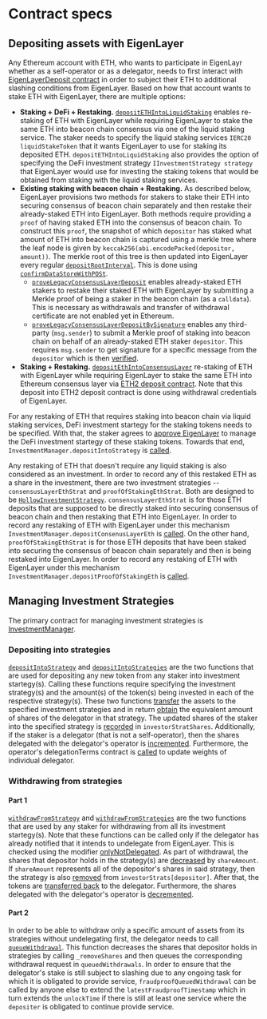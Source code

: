 # Contract specs

## Depositing assets with EigenLayer
Any Ethereum account with ETH, who wants to participate in EigenLayr whether as a self-operator or as a delegator, needs to first interact with [EigenLayerDeposit contract](./EigenLayrDeposit.sol) in order to subject their ETH to additional slashing conditions from EigenLayer. Based on how that account wants to stake ETH with EigenLayer, there are multiple options:
  - **Staking + DeFi + Restaking.** [`depositETHIntoLiquidStaking`](https://github.com/Layr-Labs/eignlayr-contracts/blob/849f755d926961c29584a2cb81a3f88335f51328/src/contracts/core/EigenLayrDeposit.sol#L62) enables re-staking of ETH with EigenLayer while requiring EigenLayer to stake the same ETH into beacon chain consensus via one of the liquid staking service. The staker needs to specify the liquid staking services `IERC20 liquidStakeToken` that it wants EigenLayer to use for staking its deposited ETH. `depositETHIntoLiquidStaking` also provides the option of specifying the DeFi investment strategy `IInvestmentStrategy strategy` that EigenLayer would use for investing the staking tokens that would be obtained from staking with the liquid staking services. 
  - **Existing staking with beacon chain + Restaking.**  As described below, EigenLayer provisions two methods for stakers to stake their ETH into securing consensus of beacon chain separately and then restake their already-staked ETH into EigenLayer. Both methods require providing a `proof` of having staked ETH into the consensus of beacon chain. To construct this `proof`, the snapshot of which `depositor` has staked what amount of ETH into beacon chain is captured using a merkle tree where the leaf node is given by `keccak256(abi.encodePacked(depositor, amount))`. The merkle root of this tree is then updated into EigenLayer every regular [`depositRootInterval`](https://github.com/Layr-Labs/eignlayr-contracts/blob/ad2cd3c4b2811730b15de3d6eacb6477b80ea933/src/contracts/middleware/DataLayr/DataLayrServiceManagerStorage.sol#L102). This is done using [`confirmDataStoreWithPOSt`](https://github.com/Layr-Labs/eignlayr-contracts/blob/bb9a773bde16bc4c7e81d2cd407531784fb75df6/src/contracts/middleware/DataLayr/DataLayrServiceManager.sol#L327). 
    - [`proveLegacyConsensusLayerDeposit`](https://github.com/Layr-Labs/eignlayr-contracts/blob/f0724479452c9fbb7bb72cd20a86d4f0abe67050/src/contracts/core/EigenLayrDeposit.sol#L137) enables already-staked ETH stakers to restake their staked ETH with EigenLayer by submitting a Merkle proof of being a staker in the beacon chain (as a `calldata`). This is necessary as withdrawals and transfer of withdrawal certificate are not enabled yet in Ethereum.
    - [`proveLegacyConsensusLayerDepositBySignature`](https://github.com/Layr-Labs/eignlayr-contracts/blob/f0724479452c9fbb7bb72cd20a86d4f0abe67050/src/contracts/core/EigenLayrDeposit.sol#L91) enables any third-party (`msg.sender`) to submit a Merkle proof of staking into beacon chain on behalf of an already-staked ETH staker `depositor`. This requires `msg.sender` to get signature for a specific message from the `depositor` which is then [verified](https://github.com/Layr-Labs/eignlayr-contracts/blob/92610099e227eca11ea94c025ba8b5eaa9bf6c50/src/contracts/core/EigenLayrDeposit.sol#L157).  
  - **Staking + Restaking.**  [`depositEthIntoConsensusLayer`](https://github.com/Layr-Labs/eignlayr-contracts/blob/7a8a4bfe90e1c0129dc97d95de28056db1b02dbe/src/contracts/core/EigenLayrDeposit.sol#L222) re-staking of ETH with EigenLayer while requiring EigenLayer to stake the same ETH into Ethereum consensus layer via [ETH2 deposit contract](https://etherscan.io/address/0x00000000219ab540356cbb839cbe05303d7705fa). Note that this deposit into ETH2 deposit contract is done using withdrawal credentials of EigenLayer.



For any restaking of ETH that requires staking into beacon chain via liquid staking services, DeFi investment startegy for the staking tokens needs to be specified. With that, the staker agrees to [approve EigenLayer](https://github.com/Layr-Labs/eignlayr-contracts/blob/751c44aee733e0bf720bb47cf0181c545992eb83/src/contracts/core/EigenLayrDeposit.sol#L80) to manage the DeFi investment startegy of these staking tokens. Towards that end, `InvestmentManager.depositIntoStrategy` is [called](https://github.com/Layr-Labs/eignlayr-contracts/blob/751c44aee733e0bf720bb47cf0181c545992eb83/src/contracts/core/EigenLayrDeposit.sol#L82).


Any restaking of ETH that doesn't require any liquid staking is also considered as an investment. In order to record any of this restaked ETH as a share in the investment, there are two investment strategies -- `consensusLayerEthStrat` and `proofOfStakingEthStrat`. Both are designed to be [`HollowInvestmentStrategy`](../investment/HollowInvestmentStrategy.sol). `consensusLayerEthStrat` is for those ETH deposits that are supposed to be directly staked into securing consensus of beacon chain and then restaking that ETH into EigenLayer. In order to record any restaking of ETH with EigenLayer under this mechanism `InvestmentManager.depositConsenusLayerEth` is [called](https://github.com/Layr-Labs/eignlayr-contracts/blob/024833bb542437df97394db530c548ef8a8d1612/src/contracts/core/EigenLayrDeposit.sol#L242). On the other hand, `proofOfStakingEthStrat` is for those ETH deposits that have been staked into securing the consensus of beacon chain separately and then is being restaked into EigenLayer.  In order to record any restaking of ETH with EigenLayer under this mechanism `InvestmentManager.depositProofOfStakingEth` is [called](https://github.com/Layr-Labs/eignlayr-contracts/blob/024833bb542437df97394db530c548ef8a8d1612/src/contracts/core/EigenLayrDeposit.sol#L216). 





## Managing Investment Strategies
The primary contract for managing investment strategies is [InvestmentManager](../investment/InvestmentManager.sol). 

### Depositing into strategies
[`depositIntoStrategy`](https://github.com/Layr-Labs/eignlayr-contracts/blob/230dca4458576db0da944ac7beb2f44f2da19a8e/src/contracts/investment/InvestmentManager.sol#L114) and [`depositIntoStrategies`](https://github.com/Layr-Labs/eignlayr-contracts/blob/230dca4458576db0da944ac7beb2f44f2da19a8e/src/contracts/investment/InvestmentManager.sol#L151) are the two functions that are used for depositing any new token from any staker into investment startegy(s). Calling these functions require specifying the investment strategy(s) and the amount(s) of the token(s) being invested in each of the respective strategy(s). These two functions [transfer](https://github.com/Layr-Labs/eignlayr-contracts/blob/b14358360dabb30538b1de72e944fd6aa37f21bc/src/contracts/investment/InvestmentManager.sol#L200) the assets to the specified investment strategies and in return [obtain](https://github.com/Layr-Labs/eignlayr-contracts/blob/b14358360dabb30538b1de72e944fd6aa37f21bc/src/contracts/investment/InvestmentManager.sol#L209) the equivalent amount of shares of the delegator in that strategy. The updated shares of the staker into the specified strategy is [recorded](https://github.com/Layr-Labs/eignlayr-contracts/blob/b14358360dabb30538b1de72e944fd6aa37f21bc/src/contracts/investment/InvestmentManager.sol#L212) in `investorStratShares`. Additionally, if the staker is a delegator (that is not a self-operator), then the shares delegated with the delegator's operator is [incremented](https://github.com/Layr-Labs/eignlayr-contracts/blob/ee6588470dfe804bb0b69c232ae93a378905db21/src/contracts/investment/InvestmentManager.sol#L121). Furthermore, the operator's delegationTerms contract is [called](https://github.com/Layr-Labs/eignlayr-contracts/blob/ee6588470dfe804bb0b69c232ae93a378905db21/src/contracts/investment/InvestmentManager.sol#L134) to update weights of individual delegator.

### Withdrawing from strategies
#### Part 1
[`withdrawFromStrategy`](https://github.com/Layr-Labs/eignlayr-contracts/blob/ee6588470dfe804bb0b69c232ae93a378905db21/src/contracts/investment/InvestmentManager.sol#L220) and [`withdrawFromStrategies`](https://github.com/Layr-Labs/eignlayr-contracts/blob/ee6588470dfe804bb0b69c232ae93a378905db21/src/contracts/investment/InvestmentManager.sol#L263) are the two functions that are used by any staker for withdrawing from all its investment startegy(s). Note that these functions can be called only if the delegator has already notified that it intends to undelegate from EigenLayer. This is checked using the modifier [onlyNotDelegated](https://github.com/Layr-Labs/eignlayr-contracts/blob/ee6588470dfe804bb0b69c232ae93a378905db21/src/contracts/investment/InvestmentManager.sol#L225). As part of withdrawal, the shares that depositor holds in the strategy(s) are [decreased](https://github.com/Layr-Labs/eignlayr-contracts/blob/ee6588470dfe804bb0b69c232ae93a378905db21/src/contracts/investment/InvestmentManager.sol#L345) by `shareAmount`. If `shareAmount` represents all of the depositor's shares in said strategy, then the strategy is also [removed](https://github.com/Layr-Labs/eignlayr-contracts/blob/ee6588470dfe804bb0b69c232ae93a378905db21/src/contracts/investment/InvestmentManager.sol#L354) from `investorStrats[depositor]`. After that, the tokens are [transferred back](https://github.com/Layr-Labs/eignlayr-contracts/blob/ee6588470dfe804bb0b69c232ae93a378905db21/src/contracts/investment/InvestmentManager.sol#L324) to the delegator. Furthermore, the shares delegated with the delegator's operator is [decremented](https://github.com/Layr-Labs/eignlayr-contracts/blob/ee6588470dfe804bb0b69c232ae93a378905db21/src/contracts/investment/InvestmentManager.sol#L236). 


#### Part 2
In order to be able to withdraw only a specific amount of assets from its strategies without undelegating first, the delegator needs to call [`queueWithdrawal`](https://github.com/Layr-Labs/eignlayr-contracts/blob/ee6588470dfe804bb0b69c232ae93a378905db21/src/contracts/investment/InvestmentManager.sol#L404). This function decreases the shares that depositor holds in strategies by calling `_removeShares` and then queues the corresponding withdrawal request in `queuedWithdrawals`. In order to ensure that the delegator's stake is still subject to slashing due to any ongoing task for which it is obligated to provide service, `fraudproofQueuedWithdrawal` can be called by anyone else to extend the `latestFraudproofTimestamp` which in turn extends the `unlockTime` if there is still at least one service where the `depositer` is obligated to continue provide service. 

